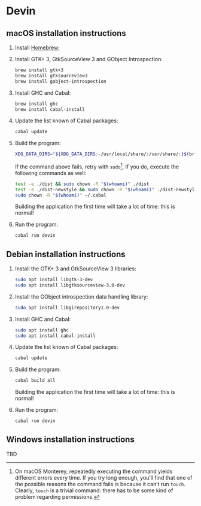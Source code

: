 # Devin

## macOS installation instructions

1. Install [Homebrew](https://brew.sh/);

2. Install GTK+ 3, GtkSourceView 3 and GObject Introspection:

   ```sh
   brew install gtk+3
   brew install gtksourceview3
   brew install gobject-introspection
   ```

3. Install GHC and Cabal:

   ```sh
   brew install ghc
   brew install cabal-install
   ```

4. Update the list known of Cabal packages:

   ```sh
   cabal update
   ```

5. Build the program:

   ```sh
   XDG_DATA_DIRS="${XDG_DATA_DIRS:-/usr/local/share/:/usr/share/:}$(brew --prefix)/share/" cabal build all
   ```

   If the command above fails, retry with `sudo`[^1]. If you do, execute the
   following commands as well:

   ```sh
   test -e ./dist && sudo chown -R "$(whoami)" ./dist
   test -e ./dist-newstyle && sudo chown -R "$(whoami)" ./dist-newstyle
   sudo chown -R "$(whoami)" ~/.cabal
   ```

   Building the application the first time will take a lot of time: this is
   normal!

6. Run the program:

   ```sh
   cabal run devin
   ```


## Debian installation instructions

1. Install the GTK+ 3 and GtkSourceView 3 libraries:

   ```sh
   sudo apt install libgtk-3-dev
   sudo apt install libgtksourceview-3.0-dev
   ```

2. Install the GObject introspection data handling library:

   ```sh
   sudo apt install libgirepository1.0-dev
   ```

3. Install GHC and Cabal:

   ```sh
   sudo apt install ghc
   sudo apt install cabal-install
   ```

4. Update the list known of Cabal packages:

   ```sh
   cabal update
   ```

5. Build the program:

   ```sh
   cabal build all
   ```

   Building the application the first time will take a lot of time: this is
   normal!

6. Run the program:

   ```sh
   cabal run devin
   ```


## Windows installation instructions

TBD


[^1]: On macOS Monterey, repeatedly executing the command yields different
      errors every time. If you try long enough, you’ll find that one of the
      possible reasons the command fails is because it can’t run `touch`.
      Clearly, `touch` is a trivial command: there has to be some kind of
      problem regarding permissions.
